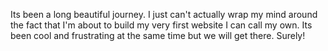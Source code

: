 Its been a long beautiful journey.
I just can't actually wrap my mind around the fact that I'm about to build my very first website I can call my own.
Its been cool and frustrating at the same time but we will get there.
Surely!
